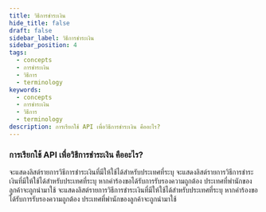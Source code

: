 ```yaml
---
title: วิธีการชำระเงิน
hide_title: false
draft: false
sidebar_label: วิธีการชำระเงิน
sidebar_position: 4
tags:
  - concepts
  - การชำระเงิน
  - วิธีการ
  - terminology
keywords:
  - concepts
  - การชำระเงิน
  - วิธีการ
  - terminology
description: การเรียกใช้ API เพื่อวิธีการชำระเงิน คืออะไร?
---
```


### การเรียกใช้ API เพื่อวิธีการชำระเงิน คืออะไร?

จะแสดงลิสต์รายการวิธีการชำระเงินที่มีให้ใช้ได้สำหรับประเทศที่ระบุ จะแสดงลิสต์รายการวิธีการชำระเงินที่มีให้ใช้ได้สำหรับประเทศที่ระบุ หากคำร้องขอได้รับการรับรองความถูกต้อง ประเทศที่พำนักของลูกค้าจะถูกนำมาใช้ จะแสดงลิสต์รายการวิธีการชำระเงินที่มีให้ใช้ได้สำหรับประเทศที่ระบุ หากคำร้องขอได้รับการรับรองความถูกต้อง ประเทศที่พำนักของลูกค้าจะถูกนำมาใช้
